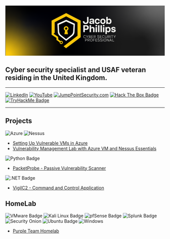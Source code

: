 ![banner](github-banner.png)

<h2> Cyber security specialist and USAF veteran residing in the United Kingdom. </h2>

---

[![LinkedIn](https://img.shields.io/badge/linkedin-%230077B5.svg?style=for-the-badge&logo=linkedin&logoColor=white)](https://www.linkedin.com/in/jp-cybersec/) [![YouTube](https://img.shields.io/badge/YouTube-%23FF0000.svg?style=for-the-badge&logo=YouTube&logoColor=white)](https://www.youtube.com/@JumpPointSec) [![JumpPointSecurity.com](https://img.shields.io/badge/JumpPointSecurity.com-fac400?style=for-the-badge&logo=hive&logoColor=000&link=https://www.jumppointsecurity.com/)](https://www.jumppointsecurity.com/) [![Hack The Box Badge](https://img.shields.io/badge/Hack%20The%20Box-9FEF00?logo=hackthebox&logoColor=000&style=for-the-badge)](https://app.hackthebox.com/profile/1901998) [![TryHackMe Badge](https://img.shields.io/badge/TryHackMe-212C42?logo=tryhackme&logoColor=fff&style=for-the-badge)](https://tryhackme.com/p/JumpPointSec)

---

<h2>Projects</h2>

![Azure](https://img.shields.io/badge/Azure-0085fa?style=for-the-badge&logo=icloud&logoColor=fff) ![Nessus](https://img.shields.io/badge/Nessus-31555c?style=for-the-badge&logoColor=fff)
  - [Setting Up Vulnerable VMs in Azure](https://github.com/jacobrphillips/Azure-VM-Honeypot/blob/main/README.md)
  - [Vulnerability Management Lab with Azure VM and Nessus Essentials](https://github.com/jacobrphillips/Vulnerability-Management-Lab/blob/main/README.md)

![Python Badge](https://img.shields.io/badge/Python-3776AB?logo=python&logoColor=fff&style=for-the-badge)
  - [PacketProbe - Passive Vulnerability Scanner](https://github.com/jacobrphillips/PacketProbe)

![.NET Badge](https://img.shields.io/badge/.NET-512BD4?logo=dotnet&logoColor=fff&style=for-the-badge)
  - [VigilC2 - Command and Control Application](https://github.com/jacobrphillips/VigilC2)

<h2>HomeLab</h2>

![VMware Badge](https://img.shields.io/badge/VMware-607078?logo=vmware&logoColor=fff&style=for-the-badge) ![Kali Linux Badge](https://img.shields.io/badge/Kali%20Linux-557C94?logo=kalilinux&logoColor=fff&style=for-the-badge) ![pfSense Badge](https://img.shields.io/badge/pfSense-212121?logo=pfsense&logoColor=fff&style=for-the-badge) ![Splunk Badge](https://img.shields.io/badge/Splunk-000?logo=splunk&logoColor=fff&style=for-the-badge) ![Security Onion](https://img.shields.io/badge/Security%20Onion-121d26?style=for-the-badge&logoColor=fff) ![Ubuntu Badge](https://img.shields.io/badge/Ubuntu-E95420?logo=ubuntu&logoColor=fff&style=for-the-badge) ![Windows](https://img.shields.io/badge/Windows-41a6ba?style=for-the-badge&logoColor=fff)

- [Purple Team Homelab](https://github.com/jacobrphillips/Cyber-Security-Home-Lab)

<!--
**jacobrphillips/jacobrphillips** is a ✨ _special_ ✨ repository because its `README.md` (this file) appears on your GitHub profile.

Here are some ideas to get you started:

- 🔭 I’m currently working on ...
- 🌱 I’m currently learning ...
- 👯 I’m looking to collaborate on ...
- 🤔 I’m looking for help with ...
- 💬 Ask me about ...
- 📫 How to reach me: ...
- 😄 Pronouns: ...
- ⚡ Fun fact: ...
-->
